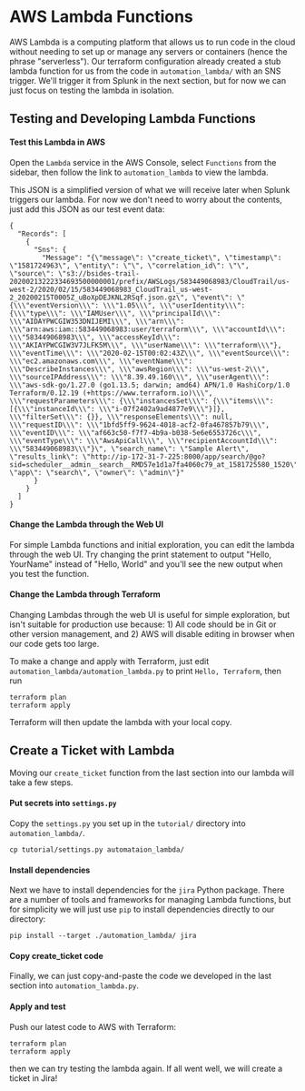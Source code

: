 # AWS Lambda Functions
AWS Lambda is a computing platform that allows us to run code in the cloud without needing to set up or manage any servers or containers (hence the phrase "serverless"). Our terraform configuration already created a stub lambda function for us from the code in `automation_lambda/` with an SNS trigger. We'll trigger it from Splunk in the next section, but for now we can just focus on testing the lambda in isolation.

## Testing and Developing Lambda Functions
#### Test this Lambda in AWS
Open the `Lambda` service in the AWS Console, select `Functions` from the sidebar, then follow the link to `automation_lambda` to view the lambda.

This JSON is a simplified version of what we will receive later when Splunk triggers our lambda. For now we don't need to worry about the contents, just add this JSON as our test event data:
```
{
  "Records": [
    {
      "Sns": {
        "Message": "{\"message\": \"create_ticket\", \"timestamp\": \"1581724963\", \"entity\": \"\", \"correlation_id\": \"\", \"source\": \"s3://bsides-trail-20200213222334693500000001/prefix/AWSLogs/583449068983/CloudTrail/us-west-2/2020/02/15/583449068983_CloudTrail_us-west-2_20200215T0005Z_uBoXpDEJKNL2RSqf.json.gz\", \"event\": \"{\\\"eventVersion\\\": \\\"1.05\\\", \\\"userIdentity\\\": {\\\"type\\\": \\\"IAMUser\\\", \\\"principalId\\\": \\\"AIDAYPWCGIW353DNIJEMI\\\", \\\"arn\\\": \\\"arn:aws:iam::583449068983:user/terraform\\\", \\\"accountId\\\": \\\"583449068983\\\", \\\"accessKeyId\\\": \\\"AKIAYPWCGIW3V7JLFK5M\\\", \\\"userName\\\": \\\"terraform\\\"}, \\\"eventTime\\\": \\\"2020-02-15T00:02:43Z\\\", \\\"eventSource\\\": \\\"ec2.amazonaws.com\\\", \\\"eventName\\\": \\\"DescribeInstances\\\", \\\"awsRegion\\\": \\\"us-west-2\\\", \\\"sourceIPAddress\\\": \\\"8.39.49.160\\\", \\\"userAgent\\\": \\\"aws-sdk-go/1.27.0 (go1.13.5; darwin; amd64) APN/1.0 HashiCorp/1.0 Terraform/0.12.19 (+https://www.terraform.io)\\\", \\\"requestParameters\\\": {\\\"instancesSet\\\": {\\\"items\\\": [{\\\"instanceId\\\": \\\"i-07f2402a9ad4877e9\\\"}]}, \\\"filterSet\\\": {}}, \\\"responseElements\\\": null, \\\"requestID\\\": \\\"1bfd5ff9-9624-4018-acf2-0fa467857b79\\\", \\\"eventID\\\": \\\"af663c50-f7f7-4b9a-b038-5e6e6553726c\\\", \\\"eventType\\\": \\\"AwsApiCall\\\", \\\"recipientAccountId\\\": \\\"583449068983\\\"}\", \"search_name\": \"Sample Alert\", \"results_link\": \"http://ip-172-31-7-225:8000/app/search/@go?sid=scheduler__admin__search__RMD57e1d1a7fa4060c79_at_1581725580_1520\", \"app\": \"search\", \"owner\": \"admin\"}"
      }
    }
  ]
}
```

#### Change the Lambda through the Web UI
For simple Lambda functions and initial exploration, you can edit the lambda through the web UI. Try changing the print statement to output "Hello, YourName" instead of "Hello, World" and you'll see the new output when you test the function.

#### Change the Lambda through Terraform
Changing Lambdas through the web UI is useful for simple exploration, but isn't suitable for production use because: 1) All code should be in Git or other version management, and 2) AWS will disable editing in browser when our code gets too large.

To make a change and apply with Terraform, just edit `automation_lambda/automation_lambda.py` to print `Hello, Terraform`, then run
```
terraform plan
terraform apply
```

Terraform will then update the lambda with your local copy.

## Create a Ticket with Lambda
Moving our `create_ticket` function from the last section into our lambda will take a few steps.

#### Put secrets into `settings.py`
Copy the `settings.py` you set up in the `tutorial/` directory into `automation_lambda/`.

```
cp tutorial/settings.py automataion_lambda/
```

#### Install dependencies
Next we have to install dependencies for the `jira` Python package. There are a number of tools and frameworks for managing Lambda functions, but for simplicity we will just use `pip` to install dependencies directly to our directory:
```
pip install --target ./automation_lambda/ jira
```

#### Copy create_ticket code
Finally, we can just copy-and-paste the code we developed in the last section into `automation_lambda.py`.

#### Apply and test
Push our latest code to AWS with Terraform:
```
terraform plan
terraform apply
```
then we can try testing the lambda again. If all went well, we will create a ticket in Jira!

